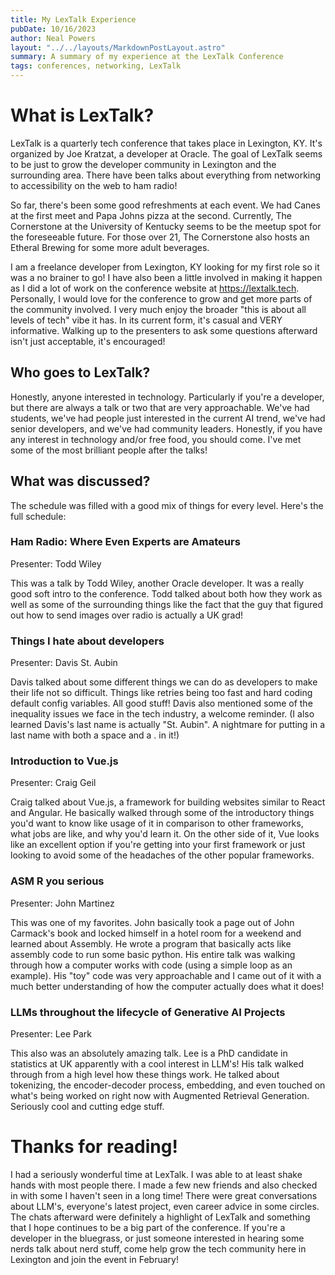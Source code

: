 ```yaml
---
title: My LexTalk Experience
pubDate: 10/16/2023
author: Neal Powers
layout: "../../layouts/MarkdownPostLayout.astro"
summary: A summary of my experience at the LexTalk Conference
tags: conferences, networking, LexTalk
---
```


# What is LexTalk?

LexTalk is a quarterly tech conference that takes place in Lexington, KY. It's organized by Joe Kratzat, a developer at Oracle. The goal of LexTalk seems to be just to grow the developer community in Lexington and the surrounding area. There have been talks about everything from networking to accessibility on the web to ham radio!

So far, there's been some good refreshments at each event. We had Canes at the first meet and Papa Johns pizza at the second. Currently, The Cornerstone at the University of Kentucky seems to be the meetup spot for the foreseeable future. For those over 21, The Cornerstone also hosts an Etheral Brewing for some more adult beverages.

I am a freelance developer from Lexington, KY looking for my first role so it was a no brainer to go! I have also been a little involved in making it happen as I did a lot of work on the conference website at https://lextalk.tech. Personally, I would love for the conference to grow and get more parts of the community involved. I very much enjoy the broader "this is about all levels of tech" vibe it has. In its current form, it's casual and VERY informative. Walking up to the presenters to ask some questions afterward isn't just acceptable, it's encouraged!

## Who goes to LexTalk?

Honestly, anyone interested in technology. Particularly if you're a developer, but there are always a talk or two that are very approachable. We've had students, we've had people just interested in the current AI trend, we've had senior developers, and we've had community leaders. Honestly, if you have any interest in technology and/or free food, you should come. I've met some of the most brilliant people after the talks!

## What was discussed?

The schedule was filled with a good mix of things for every level. Here's the full schedule:

### Ham Radio: Where Even Experts are Amateurs

Presenter: Todd Wiley

This was a talk by Todd Wiley, another Oracle developer. It was a really good soft intro to the conference. Todd talked about both how they work as well as some of the surrounding things like the fact that the guy that figured out how to send images over radio is actually a UK grad!

### Things I hate about developers

Presenter: Davis St. Aubin

Davis talked about some different things we can do as developers to make their life not so difficult. Things like retries being too fast and hard coding default config variables. All good stuff! Davis also mentioned some of the inequality issues we face in the tech industry, a welcome reminder. (I also learned Davis's last name is actually "St. Aubin". A nightmare for putting in a last name with both a space and a . in it!)

### Introduction to Vue.js

Presenter: Craig Geil

Craig talked about Vue.js, a framework for building websites similar to React and Angular. He basically walked through some of the introductory things you'd want to know like usage of it in comparison to other frameworks, what jobs are like, and why you'd learn it. On the other side of it, Vue looks like an excellent option if you're getting into your first framework or just looking to avoid some of the headaches of the other popular frameworks.

### ASM R you serious

Presenter: John Martinez

This was one of my favorites. John basically took a page out of John Carmack's book and locked himself in a hotel room for a weekend and learned about Assembly. He wrote a program that basically acts like assembly code to run some basic python. His entire talk was walking through how a computer works with code (using a simple loop as an example). His "toy" code was very approachable and I came out of it with a much better understanding of how the computer actually does what it does!

### LLMs throughout the lifecycle of Generative AI Projects

Presenter: Lee Park

This also was an absolutely amazing talk. Lee is a PhD candidate in statistics at UK apparently with a cool interest in LLM's! His talk walked through from a high level how these things work. He talked about tokenizing, the encoder-decoder process, embedding, and even touched on what's being worked on right now with Augmented Retrieval Generation. Seriously cool and cutting edge stuff.

# Thanks for reading!

I had a seriously wonderful time at LexTalk. I was able to at least shake hands with most people there. I made a few new friends and also checked in with some I haven't seen in a long time! There were great conversations about LLM's, everyone's latest project, even career advice in some circles. The chats afterward were definitely a highlight of LexTalk and something that I hope continues to be a big part of the conference. If you're a developer in the bluegrass, or just someone interested in hearing some nerds talk about nerd stuff, come help grow the tech community here in Lexington and join the event in February!
